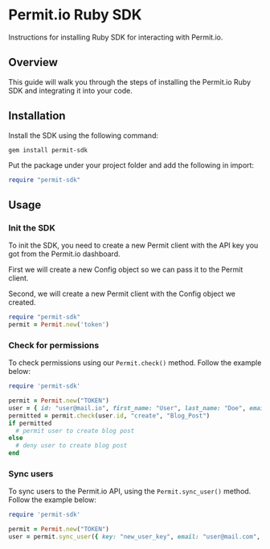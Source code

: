 # Permit.io Ruby SDK

Instructions for installing Ruby SDK for interacting with Permit.io.

## Overview

This guide will walk you through the steps of installing the Permit.io Ruby SDK and integrating it into your code.

## Installation

Install the SDK using the following command:

```shell
gem install permit-sdk
```

Put the package under your project folder and add the following in import:

```ruby
require "permit-sdk"
```

## Usage

### Init the SDK

To init the SDK, you need to create a new Permit client with the API key you got from the Permit.io dashboard.

First we will create a new Config object so we can pass it to the Permit client.

Second, we will create a new Permit client with the Config object we created.

```ruby
require "permit-sdk"
permit = Permit.new('token')
```

### Check for permissions

To check permissions using our `Permit.check()` method.
Follow the example below:

```ruby
require 'permit-sdk'

permit = Permit.new("TOKEN")
user = { id: "user@mail.io", first_name: "User", last_name: "Doe", email: "user@mail.io" }
permitted = permit.check(user.id, "create", "Blog_Post")
if permitted
  # permit user to create blog post
else
  # deny user to create blog post
end
```

### Sync users

To sync users to the Permit.io API, using the `Permit.sync_user()` method.
Follow the example below:

```ruby
require 'permit-sdk'

permit = Permit.new("TOKEN")
user = permit.sync_user({ key: "new_user_key", email: "user@mail.com", first_name: "User", last_name: "Doe" })
```
